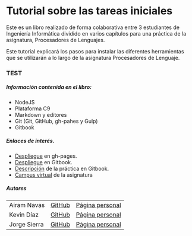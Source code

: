 # Tutorial sobre las tareas iniciales
Este es un libro realizado de forma colaborativa entre 3 estudiantes de Ingeniería Informática dividido en varios capítulos para una práctica de la asignatura, Procesadores de Lenguajes.

Este tutorial explicará los pasos para instalar las diferentes herramientas que se utilizarán a lo largo de la asignatura Procesadores de Lenguaje.

### TEST

##### Información contenida en el libro:

- NodeJS
- Plataforma C9
- Markdown y editores
- Git (Git, GitHub, gh-pahes y Gulp)
- Gitbook

##### Enlaces de interés.
 - [Despliegue](https://ull-esit-pl-1617.github.io/tareas-iniciales-airam-jorge/) en gh-pages.
 - [Despliegue](https://www.gitbook.com/book/ediolot/tareas-iniciales/details) en Gitbook.
 - [Descripción](https://casianorodriguezleon.gitbooks.io/ull-esit-1617/practicas/practicatareasiniciales.html) de la práctica en Gitbook.
 - [Campus virtual](https://campusvirtual.ull.es/1617/course/view.php?id=1148) de la asignatura

##### Autores

<table>
 <tr>
  <td> Airam Navas </td>
  <td> <a href="https://github.com/AiramNavas">GitHub</a> </td>
  <td> <a href="https://airamnavas.github.io/">Página personal</a> </td>
 </tr>
 <tr>
 <td> Kevin Díaz </td>
 <td> <a href="https://github.com/alu0100880625">GitHub</a> </td>
 <td> <a href="https://alu0100880625.github.io/">Página personal</a></td>
 </tr>
 <tr>
 <td> Jorge Sierra  </td>
 <td> <a href="https://github.com/Ediolot">GitHub</a>  </td>
 <td> <a href="https://ediolot.github.io/">Página personal</a> </td>
 </tr>
</table>
